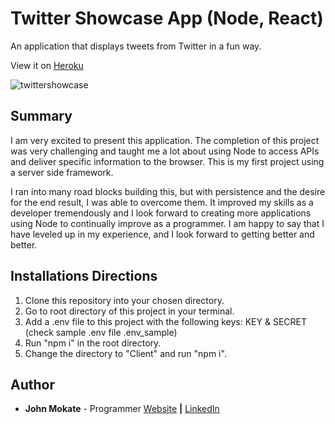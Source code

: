 # Twitter Showcase App (Node, React)

An application that displays tweets from Twitter in a fun way.

View it on [Heroku](https://damp-shore-56369.herokuapp.com/)

![twittershowcase](https://user-images.githubusercontent.com/29006517/77257950-7635c500-6c45-11ea-9eb1-967369428e59.png)

## Summary

I am very excited to present this application. The completion of this project was very challenging and taught me a lot about using Node to access APIs and deliver specific information to the browser. This is my first project using a server side framework.

I ran into many road blocks building this, but with persistence and the desire for the end result, I was able to overcome them. It improved my skills as a developer tremendously and I look forward to creating more applications using Node to continually improve as a programmer. I am happy to say that I have leveled up in my experience, and I look forward to getting better and better.

## Installations Directions

1.  Clone this repository into your chosen directory.
2.  Go to root directory of this project in your terminal.
3.  Add a .env file to this project with the following keys: KEY & SECRET (check sample .env file .env_sample)
4.  Run "npm i" in the root directory.
5.  Change the directory to "Client" and run "npm i".

## Author

- **John Mokate** - Programmer [Website](https://mokate.tumblr.com) **|** [LinkedIn](https://www.linkedin.com/in/mokate/)
